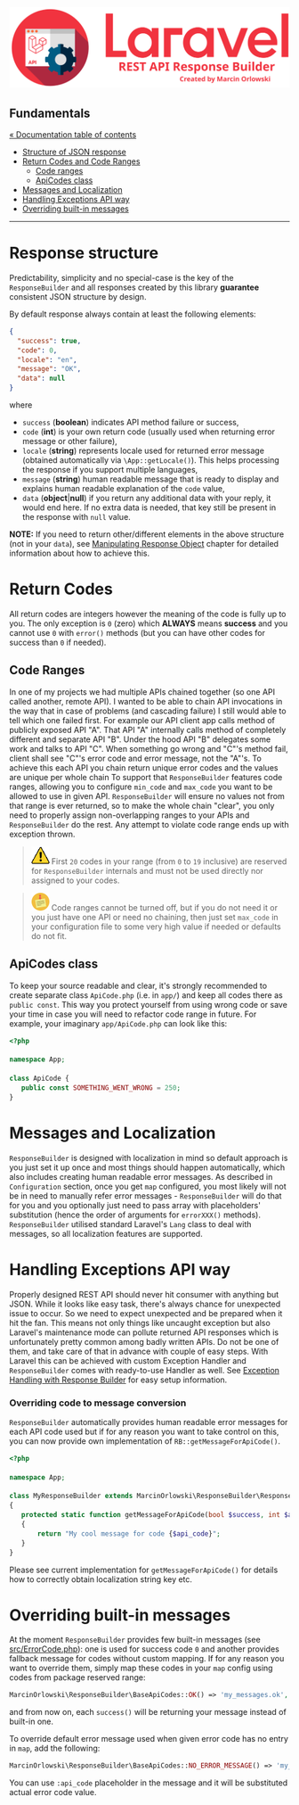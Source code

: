 ![REST API Response Builder for Laravel](img/logo.png)

## Fundamentals ##

[« Documentation table of contents](README.md)

 * [Structure of JSON response](#response-structure)
 * [Return Codes and Code Ranges](#return-codes)
   * [Code ranges](#code-ranges)
   * [ApiCodes class](#apicodes-class)
 * [Messages and Localization](#messages-and-localization)
 * [Handling Exceptions API way](#handling-exceptions-api-way)
 * [Overriding built-in messages](#overriding-built-in-messages)
 
---
 
# Response structure #

 Predictability, simplicity and no special-case is the key of the `ResponseBuilder` and all responses created by
 this library **guarantee** consistent JSON structure by design.

 By default response always contain at least the following elements:

```json
{
  "success": true,
  "code": 0,
  "locale": "en",
  "message": "OK",
  "data": null
}
```

 where

  * `success` (**boolean**) indicates API method failure or success,
  * `code` (**int**) is your own return code (usually used when returning error message or other failure),
  * `locale` (**string**) represents locale used for returned error message (obtained automatically via
    `\App::getLocale()`). This helps processing the response if you support multiple languages,
  * `message` (**string**) human readable message that is ready to display and explains human readable explanation
    of the `code` value,
  * `data` (**object**|**null**) if you return any additional data with your reply, it would end here.
    If no extra data is needed, that key still be present in the response with `null` value.

 **NOTE:** If you need to return other/different elements in the above structure (not in your `data`),
 see [Manipulating Response Object](response.md) chapter for detailed information about how
 to achieve this.

# Return Codes #

 All return codes are integers however the meaning of the code is fully up to you. The only exception
 is `0` (zero) which **ALWAYS** means **success** and you cannot use `0` with `error()` methods (but
 you can have other codes for success than `0` if needed).

## Code Ranges ##

 In one of my projects we had multiple APIs chained together (so one API called another, remote API). I wanted to be able to chain
 API invocations in the way that in case of problems (and cascading failure) I still would able to tell which one failed first.
 For example our API client app calls method of publicly exposed API "A". That API "A" internally calls method of completely
 different and separate API "B". Under the hood API "B" delegates some work and talks to API "C". When something go wrong and
 "C"'s method fail, client shall see "C"'s error code and error message, not the "A"'s. To achieve this each API you chain return
 unique error codes and the values are unique per whole chain To support that `ResponseBuilder` features code ranges, allowing
 you to configure `min_code` and `max_code` you want to be allowed to use in given API. `ResponseBuilder` will ensure no values not
 from that range is ever returned, so to make the whole chain "clear", you only need to properly assign non-overlapping ranges to
 your APIs and `ResponseBuilder` do the rest. Any attempt to violate code range ends up with exception thrown.

 > ![IMPORTANT](img/warning.png) First `20` codes in your range (from `0` to `19` inclusive) are reserved for `ResponseBuilder`
 > internals and must not be used directly nor assigned to your codes.

 > ![NOTE](img/notes.png) Code ranges cannot be turned off, but if you do not need it or you just have one API or need
 > no chaining, then just set `max_code` in your configuration file to some very high value if needed or defaults do not fit.


## ApiCodes class ##

 To keep your source readable and clear, it's strongly recommended to create separate class
 `ApiCode.php` (i.e. in `app/`) and keep all codes there as `public const`. This way you protect
 yourself from using wrong code or save your time in case you will need to refactor code
 range in future. For example, your imaginary `app/ApiCode.php` can look like this:

```php
<?php

namespace App;

class ApiCode {
   public const SOMETHING_WENT_WRONG = 250;
}
```

# Messages and Localization #

 `ResponseBuilder` is designed with localization in mind so default approach is you just set it up
 once and most things should happen automatically, which also includes creating human readable error messages.
 As described in `Configuration` section, once you get `map` configured, you most likely will not
 be in need to manually refer error messages - `ResponseBuilder` will do that for you and you optionally
 just need to pass array with placeholders' substitution (hence the order of arguments for `errorXXX()`
 methods). `ResponseBuilder` utilised standard Laravel's `Lang` class to deal with messages, so all
 localization features are supported.

# Handling Exceptions API way #

 Properly designed REST API should never hit consumer with anything but JSON. While it looks like easy task,
 there's always chance for unexpected issue to occur. So we need to expect unexpected and be prepared when
 it hit the fan. This means not only things like uncaught exception but also Laravel's maintenance mode can
 pollute returned API responses which is unfortunately pretty common among badly written APIs. Do not be
 one of them, and take care of that in advance with couple of easy steps.
 With Laravel this can be achieved with custom Exception Handler and `ResponseBuilder` comes with ready-to-use
 Handler as well. See [Exception Handling with Response Builder](exceptions.md) for easy setup information.

### Overriding code to message conversion ###

 `ResponseBuilder` automatically provides human readable error messages for each API code used but if for any
 reason you want to take control on this, you can now provide own implementation of `RB::getMessageForApiCode()`.

```php
<?php

namespace App;

class MyResponseBuilder extends MarcinOrlowski\ResponseBuilder\ResponseBuilder
{
   protected static function getMessageForApiCode(bool $success, int $api_code, array $lang_args = null): string
   {
       return "My cool message for code {$api_code}";
   }
}
```

 Please see current implementation for `getMessageForApiCode()` for details how to correctly obtain localization string key etc.

# Overriding built-in messages #

 At the moment `ResponseBuilder` provides few built-in messages (see [src/ErrorCode.php](src/ErrorCode.php)):
 one is used for success code `0` and another provides fallback message for codes without custom mapping. If for
 any reason you want to override them, simply map these codes in your `map` config using codes from package
 reserved range:

```php
MarcinOrlowski\ResponseBuilder\BaseApiCodes::OK() => 'my_messages.ok',
```

 and from now on, each `success()` will be returning your message instead of built-in one.

 To override default error message used when given error code has no entry in `map`, add the following:

```php
MarcinOrlowski\ResponseBuilder\BaseApiCodes::NO_ERROR_MESSAGE() => 'my_messages.default_error_message',
````

 You can use `:api_code` placeholder in the message and it will be substituted actual error code value.

